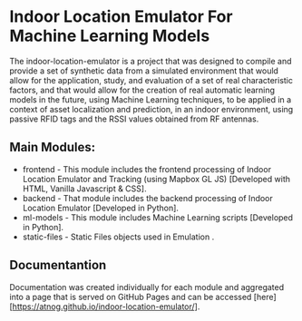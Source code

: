 # Indoor Location Emulator For Machine Learning Models  

The indoor-location-emulator is a project that was designed to compile and provide a set of synthetic data from a simulated environment that would allow for the application, study, and evaluation of a set of real characteristic factors, and that would allow for the creation of real automatic learning models in the future, using Machine Learning techniques, to be applied in a context of asset localization and prediction, in an indoor environment, using passive RFID tags and the RSSI values obtained from RF antennas.

## Main Modules:

- frontend - This module includes the frontend processing of Indoor Location Emulator and Tracking (using Mapbox GL JS) [Developed with HTML, Vanilla Javascript & CSS].
- backend - That module includes the backend processing of Indoor Location Emulator [Developed in Python].
- ml-models - This module includes Machine Learning scripts [Developed in Python]. 
- static-files - Static Files objects used in Emulation .

## Documentantion 

Documentation was created individually for each module and aggregated into a page that is served on GitHub Pages and can be accessed [here][https://atnog.github.io/indoor-location-emulator/].

